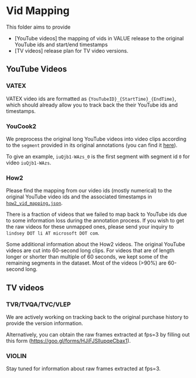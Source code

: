# Vid Mapping
This folder aims to provide
- [YouTube videos] the mapping of vids in VALUE release to the original YouTube ids and start/end timestamps
- [TV videos] release plan for TV video versions. 

## YouTube Videos
### VATEX
VATEX video ids are formatted as `{YouTubeID}_{StartTime}_{EndTime}`, which should already allow you to track back the their YouTube ids and timestamps.

### YouCook2
We preprocess the original long YouTube videos into video clips according to the `segment` provided in its original annotations (you can find it [here](http://youcook2.eecs.umich.edu/download)).  

To give an example, `iuQjb1-WAzs_0` is the first segment with segment id `0` for video `iuQjb1-WAzs`.

### How2
Please find the mapping from our video ids (mostly numerical) to the original YouTube video ids and the associated timestamps in [`how2_vid_mapping.json`](https://github.com/VALUE-Leaderboard/DataRelease/blob/main/vid_mapping/how2_vid_mapping.json). 

There is a fraction of videos that we failed to map back to YouTube ids due to some information loss during the annotation process. If you wish to get the raw videos for these unmapped ones, please send your inquiry to `lindsey DOT li AT microsoft DOT com`.

Some additional information about the How2 videos. The original YouTube videos are cut into 60-second long clips. For videos that are of length longer or shorter than multiple of 60 seconds, we kept some of the remaining segments in the dataset. Most of the videos (>90%) are 60-second long. 

## TV videos

### TVR/TVQA/TVC/VLEP
We are actively working on tracking back to the original purchase history to provide the version information. 

Alternatively, you can obtain the raw frames extracted at fps=3 by filling out this form (https://goo.gl/forms/HJiFJSllupqeCbax1).

### VIOLIN
Stay tuned for information about raw frames extracted at fps=3. 
